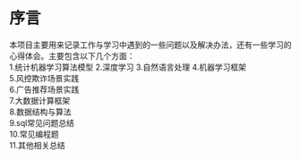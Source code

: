# 序言
  本项目主要用来记录工作与学习中遇到的一些问题以及解决办法，还有一些学习的心得体会。主要包含以下几个方面：  
    1.统计机器学习算法模型
    2.深度学习
    3.自然语言处理
    4.机器学习框架  
    5.风控欺诈场景实践  
    6.广告推荐场景实践  
    7.大数据计算框架  
    8.数据结构与算法  
    9.sql常见问题总结  
    10.常见编程题  
    11.其他相关总结
